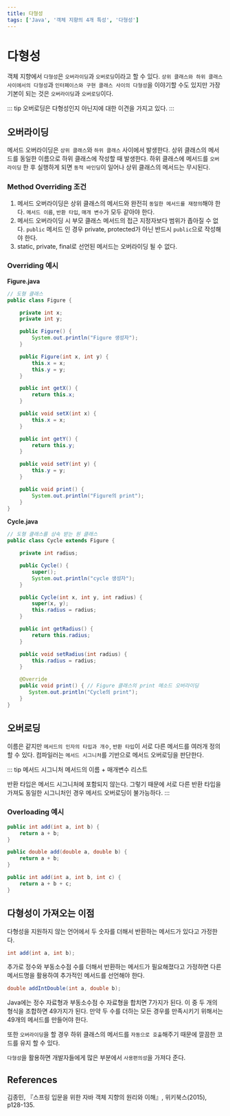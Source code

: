 ```yaml
---
title: 다형성
tags: ['Java', '객체 지향의 4개 특성', '다형성']
---
```


# 다형성

객체 지향에서 `다형성`은 `오버라이딩`과 `오버로딩`이라고 할 수 있다. `상위 클래스와 하위 클래스 사이에서의 다형성`과 `인터페이스와 구현 클래스 사이의 다형성`을 이야기할 수도 있지만 가장 기본이 되는 것은 `오버라이딩`과 `오버로딩`이다.

::: tip
오버로딩은 다형성인지 아닌지에 대한 이견을 가지고 있다.
:::

## 오버라이딩

메서드 오버라이딩은 `상위 클래스`와 `하위 클래스` 사이에서 발생한다. 상위 클래스의 메서드를 동일한 이름으로 하위 클래스에 작성할 때 발생한다. 하위 클래스에 메서드를 `오버라이딩` 한 후 실행하게 되면 `동적 바인딩`이 일어나 상위 클래스의 메서드는 무시된다.

### Method Overriding 조건

 1. 메서드 오버라이딩은 상위 클래스의 메서드와 완전히 `동일한 메서드를 재정의`해야 한다. `메서드 이름`, `반환 타입`, `매개 변수`가 모두 같아야 한다.
 2. 메서드 오버라이딩 시 부모 클래스 메서드의 접근 지정자보다 범위가 좁아질 수 없다. `public` 메서드 인 경우 private, protected가 아닌 반드시 `public`으로 작성해야 한다.
 3. static, private, final로 선언된 메서드는 오버라이딩 될 수 없다.

### Overriding 예시

**Figure.java**
```java
// 도형 클래스
public class Figure { 

    private int x;
    private int y;

    public Figure() {
        System.out.println("Figure 생성자");
    }

    public Figure(int x, int y) {
        this.x = x;
        this.y = y;
    }

    public int getX() {
        return this.x;
    }

    public void setX(int x) {
        this.x = x;
    }

    public int getY() {
        return this.y;
    }

    public void setY(int y) {
        this.y = y;
    }

    public void print() {
        System.out.println("Figure의 print");
    }
}
```

**Cycle.java**
```java
// 도형 클래스를 상속 받는 원 클래스
public class Cycle extends Figure { 

    private int radius;

    public Cycle() {
        super();
        System.out.println("cycle 생성자");
    }

    public Cycle(int x, int y, int radius) {
        super(x, y);
        this.radius = radius;
    }

    public int getRadius() {
        return this.radius;
    }

    public void setRadius(int radius) {
        this.radius = radius;
    }

    @Override 
    public void print() { // Figure 클래스의 print 메소드 오버라이딩
       System.out.println("Cycle의 print");
    }
}
```

## 오버로딩

이름은 같지만 `메서드의 인자의 타입과 개수`, `반환 타입`이 서로 다른 메서드를 여러개 정의할 수 있다. 컴파일러는 `메서드 시그니처`를 기반으로 메서드 오버로딩을 판단한다.

::: tip 메서드 시그니처
메서드의 이름 + 매개변수 리스트

반환 타입은 메서드 시그니처에 포함되지 않는다. 그렇기 때문에 서로 다른 반환 타입을 가져도 동일한 시그니처인 경우 메서드 오버로딩이 불가능하다.
:::

### Overloading 예시
```java
public int add(int a, int b) {
    return a + b;
}

public double add(double a, double b) {
    return a + b;
}

public int add(int a, int b, int c) {
    return a + b + c;
}
```

## 다형성이 가져오는 이점

다형성을 지원하지 않는 언어에서 두 숫자를 더해서 반환하는 메서드가 있다고 가정한다. 

```java
int add(int a, int b);
```

추가로 정수와 부동소수점 수를 더해서 반환하는 메서드가 필요해졌다고 가정하면 다른 메서드명을 활용하여 추가적인 메서드를 선언해야 한다.

```java
double addIntDouble(int a, double b);
```

Java에는 정수 자료형과 부동소수점 수 자료형을 합치면 7가지가 된다. 이 중 두 개의 형식을 조합하면 49가지가 된다. 만약 두 수를 더하는 모든 경우를 만족시키기 위해서는 49개의 메서드를 만들어야 한다.

또한 `오버라이딩`을 할 경우 하위 클래스의 메서드를 `자동으로 호출`해주기 때문에 깔끔한 코드를 유지 할 수 있다.

`다형성`을 활용하면 개발자들에게 많은 부분에서 `사용편의성`을 가져다 준다.

## References

김종민, 『스프링 입문을 위한 자바 객체 지향의 원리와 이해』, 위키북스(2015), p128-135.

<TagLinks />